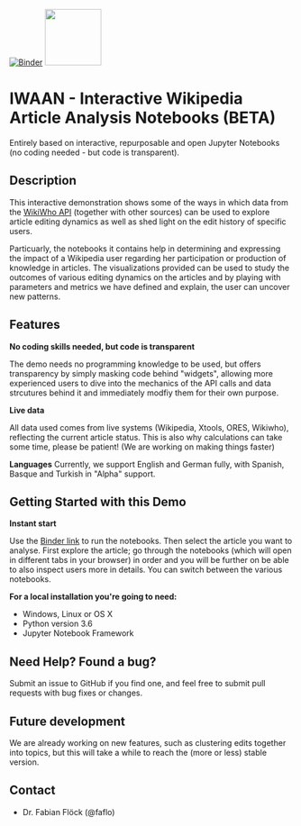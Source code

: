 [![Binder](https://notebooks.gesis.org/binder/badge_logo.svg)](https://notebooks.gesis.org/binder/v2/gh/gesiscss/IWAAN/master?filepath=1_General_Metadata.ipynb)
<img src="https://user-images.githubusercontent.com/35532045/36342863-ba470006-1404-11e8-9f9f-d1249e4a0b37.png" width="100"> 


# IWAAN - Interactive Wikipedia Article Analysis Notebooks (BETA)
Entirely based on interactive, repurposable and open Jupyter Notebooks (no coding needed - but code is transparent).

## Description

This interactive demonstration shows some of the ways in which data from the [WikiWho API](https://api.wikiwho.net) (together with other sources) can be used to explore article editing dynamics as well as shed light on the edit history of specific users. 

Particuarly, the notebooks it contains help in determining and expressing the impact of a Wikipedia user regarding her participation or production of knowledge in articles. The visualizations provided can be used to study the outcomes of various editing dynamics on the articles and by playing with parameters and metrics we have defined and explain, the user can uncover new patterns. 

## Features

**No coding skills needed, but code is transparent**

The demo needs no programming knowledge to be used, but offers transparency by simply masking code behind "widgets", allowing more experienced users to dive into the mechanics of the API calls and data strcutures behind it and immediately modfiy them for their own purpose. 

**Live data**

All data used comes from live systems (Wikipedia, Xtools, ORES, Wikiwho), reflecting the current article status. This is also why calculations can take some time, please be patient! (We are working on making things faster)

**Languages**
Currently, we support English and German fully, with Spanish, Basque and Turkish in "Alpha" support. 

## Getting Started with this Demo

**Instant start**

Use the [Binder link](https://notebooks.gesis.org/binder/v2/gh/gesiscss/IWAAN/master?filepath=1_General_Metadata.ipynb) to run the notebooks.  Then select the article you want to analyse. First explore the article; go through the notebooks (which will open in different tabs in your browser) in order and you will be further on be able to also inspect users more in details. 
You can switch between the various notebooks. 

**For a local installation you're going to need:**

*  Windows, Linux or OS X
*  Python version 3.6
*  Jupyter Notebook Framework

## Need Help? Found a bug?

Submit an issue to GitHub if you find one, and feel free to submit pull requests with bug fixes or changes.

## Future development

We are already working on new features, such as clustering edits together into topics, but this will take a while to reach the (more or less) stable version.

## Contact

*  Dr. Fabian Flöck (@faflo)
